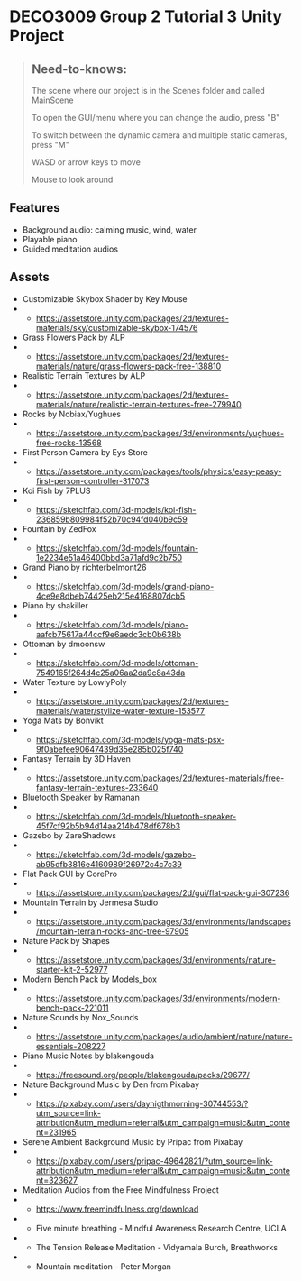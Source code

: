 # DECO3009 Group 2 Tutorial 3 Unity Project


> ## Need-to-knows: 
> The scene where our project is in the Scenes folder and called MainScene
>
> To open the GUI/menu where you can change the audio, press "B"
>
> To switch between the dynamic camera and multiple static cameras, press "M" 
>
> WASD or arrow keys to move
>
> Mouse to look around

## Features
- Background audio: calming music, wind, water
- Playable piano
- Guided meditation audios

## Assets
- Customizable Skybox Shader by Key Mouse
- - https://assetstore.unity.com/packages/2d/textures-materials/sky/customizable-skybox-174576
- Grass Flowers Pack by ALP
- - https://assetstore.unity.com/packages/2d/textures-materials/nature/grass-flowers-pack-free-138810
- Realistic Terrain Textures by ALP
- - https://assetstore.unity.com/packages/2d/textures-materials/nature/realistic-terrain-textures-free-279940
- Rocks by Nobiax/Yughues
- - https://assetstore.unity.com/packages/3d/environments/yughues-free-rocks-13568
- First Person Camera by Eys Store
- - https://assetstore.unity.com/packages/tools/physics/easy-peasy-first-person-controller-317073
- Koi Fish by 7PLUS
- - https://sketchfab.com/3d-models/koi-fish-236859b809984f52b70c94fd040b9c59
- Fountain by ZedFox
- - https://sketchfab.com/3d-models/fountain-1e2234e51a46400bbd3a71afd9c2b750
- Grand Piano by richterbelmont26
- - https://sketchfab.com/3d-models/grand-piano-4ce9e8dbeb74425eb215e4168807dcb5
- Piano by shakiller
- - https://sketchfab.com/3d-models/piano-aafcb75617a44ccf9e6aedc3cb0b638b
- Ottoman by dmoonsw
- - https://sketchfab.com/3d-models/ottoman-7549165f264d4c25a06aa2da9c8a43da
- Water Texture by LowlyPoly
- - https://assetstore.unity.com/packages/2d/textures-materials/water/stylize-water-texture-153577
- Yoga Mats by Bonvikt
- - https://sketchfab.com/3d-models/yoga-mats-psx-9f0abefee90647439d35e285b025f740
- Fantasy Terrain by 3D Haven
- - https://assetstore.unity.com/packages/2d/textures-materials/free-fantasy-terrain-textures-233640
- Bluetooth Speaker by Ramanan
- - https://sketchfab.com/3d-models/bluetooth-speaker-45f7cf92b5b94d14aa214b478df678b3
- Gazebo by ZareShadows
- - https://sketchfab.com/3d-models/gazebo-ab95dfb3816e4160989f26972c4c7c39
- Flat Pack GUI by CorePro
- - https://assetstore.unity.com/packages/2d/gui/flat-pack-gui-307236
- Mountain Terrain by Jermesa Studio
- - https://assetstore.unity.com/packages/3d/environments/landscapes/mountain-terrain-rocks-and-tree-97905
- Nature Pack by Shapes
- - https://assetstore.unity.com/packages/3d/environments/nature-starter-kit-2-52977
- Modern Bench Pack by Models_box
- - https://assetstore.unity.com/packages/3d/environments/modern-bench-pack-221011
- Nature Sounds by Nox_Sounds
- - https://assetstore.unity.com/packages/audio/ambient/nature/nature-essentials-208227
- Piano Music Notes by blakengouda
- - https://freesound.org/people/blakengouda/packs/29677/
- Nature Background Music by Den from Pixabay
- - https://pixabay.com/users/daynigthmorning-30744553/?utm_source=link-attribution&utm_medium=referral&utm_campaign=music&utm_content=231965
- Serene Ambient Background Music by Pripac from Pixabay
- - https://pixabay.com/users/pripac-49642821/?utm_source=link-attribution&utm_medium=referral&utm_campaign=music&utm_content=323627
- Meditation Audios from the Free Mindfulness Project 
- - https://www.freemindfulness.org/download
- - Five minute breathing - Mindful Awareness Research Centre, UCLA
- - The Tension Release Meditation - Vidyamala Burch, Breathworks
- - Mountain meditation - Peter Morgan


